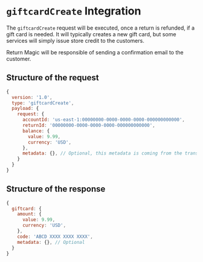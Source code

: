 # `giftcardCreate` Integration
The `giftcardCreate` request will be executed, once a return is refunded, if a gift card is needed. It will
typically creates a new gift card, but some services will simply issue store credit to the customers.

Return Magic will be responsible of sending a confirmation email to the customer.


## Structure of the request
```js
{
  version: '1.0',
  type: 'giftcardCreate',
  payload: {
    request: {
      accountId: 'us-east-1:00000000-0000-0000-0000-000000000000',
      returnId: '00000000-0000-0000-0000-000000000000',
      balance: {
        value: 9.99,
        currency: 'USD',
      },
      metadata: {}, // Optional, this metadata is coming from the transactionExecute request
    }
  }
}
```

## Structure of the response
```js
{
  giftcard: {
    amount: {
      value: 9.99,
      currency: 'USD',
    },
    code: 'ABCD XXXX XXXX XXXX',
    metadata: {}, // Optional
  }
}
```